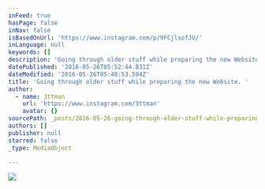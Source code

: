 ```yaml
---
inFeed: true
hasPage: false
inNav: false
isBasedOnUrl: 'https://www.instagram.com/p/9FCjlsofJU/'
inLanguage: null
keywords: []
description: 'Going through older stuff while preparing the new Website. "intergalactic wars #1" 190x130cm 2013 #intergalactic #wars #3ttman'
datePublished: '2016-05-26T05:52:44.831Z'
dateModified: '2016-05-26T05:48:53.594Z'
title: 'Going through older stuff while preparing the new Website. '
author:
  - name: 3ttman
    url: 'https://www.instagram.com/3ttman'
    avatar: {}
sourcePath: _posts/2016-05-26-going-through-older-stuff-while-preparing-the-new-website.md
authors: []
publisher: null
starred: false
_type: MediaObject

---
```

![](https://s3-us-west-2.amazonaws.com/the-grid-img/p/2af3ce824c7b74c3502dae8ce27985a3e10676af.jpg)